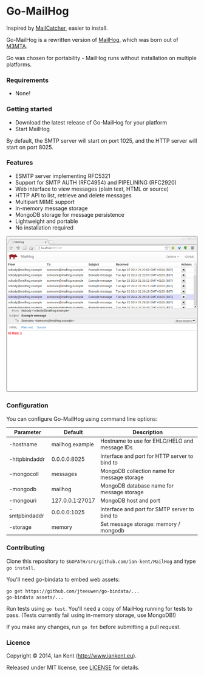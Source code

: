 Go-MailHog
=========

Inspired by [MailCatcher](http://mailcatcher.me/), easier to install.

Go-MailHog is a rewritten version of [MailHog](https://github.com/ian-kent/MailHog), which was born out of [M3MTA](https://github.com/ian-kent/M3MTA).

Go was chosen for portability - MailHog runs without installation on multiple platforms.

### Requirements

* None!

### Getting started

* Download the latest release of Go-MailHog for your platform
* Start MailHog

By default, the SMTP server will start on port 1025, and the HTTP
server will start on port 8025.

### Features

* ESMTP server implementing RFC5321
* Support for SMTP AUTH (RFC4954) and PIPELINING (RFC2920)
* Web interface to view messages (plain text, HTML or source)
* HTTP API to list, retrieve and delete messages
* Multipart MIME support
* In-memory message storage
* MongoDB storage for message persistence
* Lightweight and portable
* No installation required

![Screenshot of MailHog web interface](/images/MailHog.png "MailHog web interface")

### Configuration

You can configure Go-MailHog using command line options:

| Parameter     | Default         | Description
| ------------- | --------------- | -----------
| -hostname     | mailhog.example | Hostname to use for EHLO/HELO and message IDs
| -httpbindaddr | 0.0.0.0:8025    | Interface and port for HTTP server to bind to
| -mongocoll    | messages        | MongoDB collection name for message storage
| -mongodb      | mailhog         | MongoDB database name for message storage
| -mongouri     | 127.0.0.1:27017 | MongoDB host and port
| -smtpbindaddr | 0.0.0.0:1025    | Interface and port for SMTP server to bind to
| -storage      | memory          | Set message storage: memory / mongodb

### Contributing

Clone this repository to ```$GOPATH/src/github.com/ian-kent/MailHog``` and type ```go install```.

You'll need go-bindata to embed web assets:
```
go get https://github.com/jteeuwen/go-bindata/...
go-bindata assets/...
```

Run tests using ```go test```. You'll need a copy of MailHog running for tests to pass.
(Tests currently fail using in-memory storage, use MongoDB!)

If you make any changes, run ```go fmt``` before submitting a pull request.

### Licence

Copyright ©‎ 2014, Ian Kent (http://www.iankent.eu).

Released under MIT license, see [LICENSE](license) for details.

